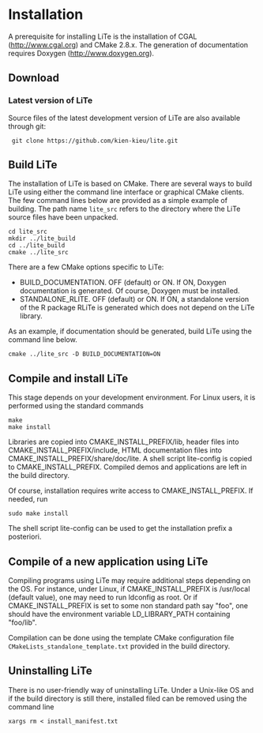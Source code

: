 Installation
============

<!-- Line Tessellation (LiTe) library
     |||Development version
     Authors: Katarzyna Adamczyk and Kiên Kiêu.
     |||Copyright INRA 2006-yyyy.
     Interdeposit Certification: IDDN.FR.001.030007.000.R.P.2015.000.31235
     License: GPL v3. -->

A prerequisite for installing LiTe is the installation of CGAL (http://www.cgal.org) and CMake 2.8.x. The generation of documentation requires Doxygen (http://www.doxygen.org).

Download
--------

<!-- ### Release version of LiTe
Source files can be downloaded as an archive from https://github.com/kien-kieu/lite.git. Unpack the archive into a given directory. -->

### Latest version of LiTe
Source files of the latest development version of LiTe are also available through git:

     git clone https://github.com/kien-kieu/lite.git

Build LiTe
----------

The installation of LiTe is based on CMake. There are several ways to build LiTe using either the command line interface or graphical CMake clients. The few command lines below are provided as a simple example of building. The path name `lite_src` refers to the directory where the LiTe source files have been unpacked.

    cd lite_src
    mkdir ../lite_build
    cd ../lite_build
    cmake ../lite_src

There are a few CMake options specific to LiTe:

- BUILD_DOCUMENTATION. OFF (default) or ON. If ON, Doxygen documentation is generated. Of course, Doxygen must be installed. 
- STANDALONE_RLITE. OFF (default) or ON. If ON, a standalone version of the R package RLiTe is generated which does not depend on the LiTe library.

As an example, if documentation should be generated, build LiTe using the command line below.

    cmake ../lite_src -D BUILD_DOCUMENTATION=ON

Compile and install LiTe
------------------------
This stage depends on your development environment. For Linux users, it is performed using the standard commands

    make
    make install

Libraries are copied into CMAKE_INSTALL_PREFIX/lib, header files into CMAKE_INSTALL_PREFIX/include, HTML documentation files into CMAKE_INSTALL_PREFIX/share/doc/lite. A shell script lite-config is copied to CMAKE_INSTALL_PREFIX. Compiled demos and applications are left in the build directory. 

Of course, installation requires write access to CMAKE_INSTALL_PREFIX. If needed, run

    sudo make install

The shell script lite-config can be used to get the installation prefix a posteriori.

Compile of a new application using LiTe
---------------------------------------

Compiling programs using LiTe may require additional steps depending on the OS. For instance, under Linux, if CMAKE_INSTALL_PREFIX is /usr/local (default value), one may need to run ldconfig as root. Or if CMAKE_INSTALL_PREFIX is set to some non standard path say "foo", one should have the environment variable LD_LIBRARY_PATH containing "foo/lib".

Compilation can be done using the template CMake configuration file `CMakeLists_standalone_template.txt` provided in the build directory.

Uninstalling LiTe
-----------------

There is no user-friendly way of uninstalling LiTe. Under a Unix-like OS and if the build directory is still there, installed filed can be removed using the command line

    xargs rm < install_manifest.txt
